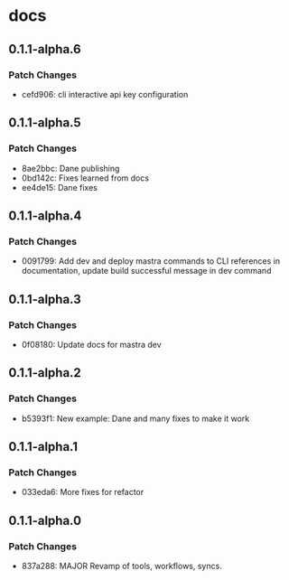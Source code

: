 # docs

## 0.1.1-alpha.6

### Patch Changes

- cefd906: cli interactive api key configuration

## 0.1.1-alpha.5

### Patch Changes

- 8ae2bbc: Dane publishing
- 0bd142c: Fixes learned from docs
- ee4de15: Dane fixes

## 0.1.1-alpha.4

### Patch Changes

- 0091799: Add dev and deploy mastra commands to CLI references in documentation, update build successful message in dev command

## 0.1.1-alpha.3

### Patch Changes

- 0f08180: Update docs for mastra dev

## 0.1.1-alpha.2

### Patch Changes

- b5393f1: New example: Dane and many fixes to make it work

## 0.1.1-alpha.1

### Patch Changes

- 033eda6: More fixes for refactor

## 0.1.1-alpha.0

### Patch Changes

- 837a288: MAJOR Revamp of tools, workflows, syncs.
